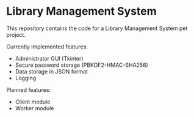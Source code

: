 # Library Management System

This repository contains the code for a Library Management System pet project.

Currently implemented features:

* Administrator GUI (Tkinter)
* Secure password storage (PBKDF2-HMAC-SHA256)
* Data storage in JSON format
* Logging

Planned features:

* Client module
* Worker module
